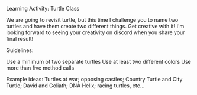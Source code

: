 Learning Activity: Turtle Class

We are going to revisit turtle, but this time I challenge you to name two turtles and have them create two different things. Get creative with it! I'm looking forward to seeing your creativity on discord when you share your final result!

Guidelines:

Use a minimum of two separate turtles
Use at least two different colors
Use more than five method calls

Example ideas: Turtles at war; opposing castles; Country Turtle and City Turtle; David and Goliath; DNA Helix; racing turtles, etc... 